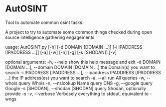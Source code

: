# AutOSINT
Tool to automate common osint tasks

A project to try to automate some common things checked during open source intelligence gathering engagements.


usage: AutOSINT.py [-h] [-d DOMAIN [DOMAIN ...]]
                   [-i IPADDRESS [IPADDRESS ...]] [-a] [-w] [-n] [-g]
                   [-s [SHODAN]] [-v]

optional arguments:
  -h, --help            show this help message and exit
  -d DOMAIN [DOMAIN ...], --domain DOMAIN [DOMAIN ...]
                        the Domain(s) you want to search
  -i IPADDRESS [IPADDRESS ...], --ipaddress IPADDRESS [IPADDRESS ...]
                        the IP address(es) you want to search
  -a, --all             run All queries
  -w, --whois           query Whois
  -n, --nslookup        Name query DNS
  -g, --google          query Google
  -s [SHODAN], --shodan [SHODAN]
                        query Shodan, optionally provide -s <apikey>
  -v, --verbose         Verbosely everything to stdout, equivalent to -wngs
